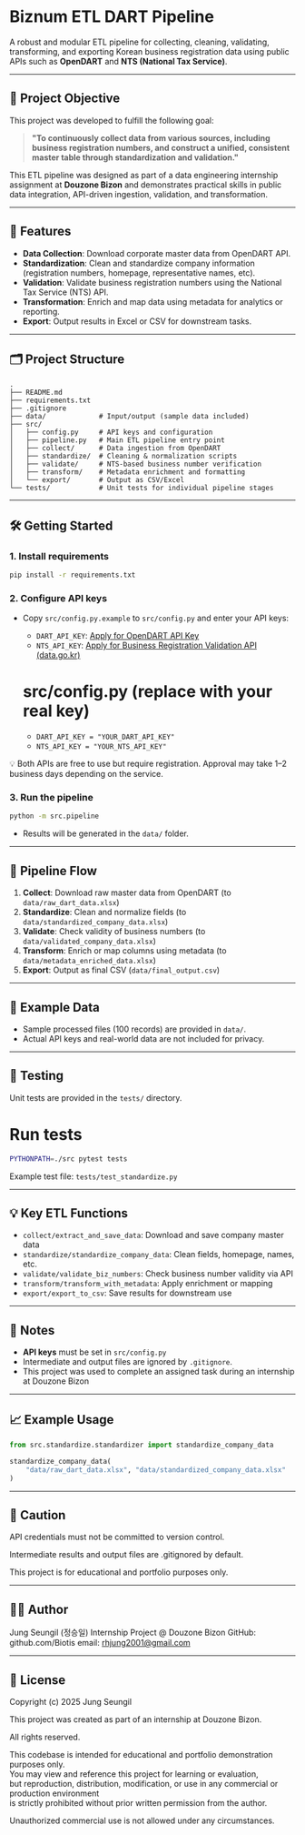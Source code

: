# Biznum ETL DART Pipeline

A robust and modular ETL pipeline for collecting, cleaning, validating, transforming, and exporting Korean business registration data using public APIs such as **OpenDART** and **NTS (National Tax Service)**.

---

## 🎯 Project Objective

This project was developed to fulfill the following goal:

> **"To continuously collect data from various sources, including business registration numbers, and construct a unified, consistent master table through standardization and validation."**

This ETL pipeline was designed as part of a data engineering internship assignment at **Douzone Bizon** and demonstrates practical skills in public data integration, API-driven ingestion, validation, and transformation.

---

## 🚀 Features

- **Data Collection**: Download corporate master data from OpenDART API.
- **Standardization**: Clean and standardize company information (registration numbers, homepage, representative names, etc).
- **Validation**: Validate business registration numbers using the National Tax Service (NTS) API.
- **Transformation**: Enrich and map data using metadata for analytics or reporting.
- **Export**: Output results in Excel or CSV for downstream tasks.

---

## 🗂️ Project Structure

```
.
├── README.md
├── requirements.txt
├── .gitignore
├── data/             # Input/output (sample data included)
├── src/
│   ├── config.py     # API keys and configuration
│   ├── pipeline.py   # Main ETL pipeline entry point
│   ├── collect/      # Data ingestion from OpenDART
│   ├── standardize/  # Cleaning & normalization scripts
│   ├── validate/     # NTS-based business number verification
│   ├── transform/    # Metadata enrichment and formatting
│   └── export/       # Output as CSV/Excel
└── tests/            # Unit tests for individual pipeline stages
```

---

## 🛠️ Getting Started

### 1. Install requirements

```bash
pip install -r requirements.txt
```

### 2. Configure API keys

- Copy `src/config.py.example` to `src/config.py` and enter your API keys:
    - `DART_API_KEY`: [Apply for OpenDART API Key](https://opendart.fss.or.kr/)
    - `NTS_API_KEY`: [Apply for Business Registration Validation API (data.go.kr)](https://www.data.go.kr/tcs/dss/selectApiDataDetailView.do?publicDataPk=15081808)
      
   # src/config.py (replace with your real key)
    - `DART_API_KEY = "YOUR_DART_API_KEY"`
    - `NTS_API_KEY = "YOUR_NTS_API_KEY"`

💡 Both APIs are free to use but require registration. Approval may take 1–2 business days depending on the service.


### 3. Run the pipeline

```bash
python -m src.pipeline
```

- Results will be generated in the `data/` folder.

---

## 🔄 Pipeline Flow

1. **Collect**: Download raw master data from OpenDART (to `data/raw_dart_data.xlsx`)
2. **Standardize**: Clean and normalize fields (to `data/standardized_company_data.xlsx`)
3. **Validate**: Check validity of business numbers (to `data/validated_company_data.xlsx`)
4. **Transform**: Enrich or map columns using metadata (to `data/metadata_enriched_data.xlsx`)
5. **Export**: Output as final CSV (`data/final_output.csv`)

---

## 🧹 Example Data

- Sample processed files (100 records) are provided in `data/`.
- Actual API keys and real-world data are not included for privacy.

---

## 🧪 Testing

Unit tests are provided in the `tests/` directory.

# Run tests

```bash
PYTHONPATH=./src pytest tests
```

Example test file: `tests/test_standardize.py`

---

## 💡 Key ETL Functions

- `collect/extract_and_save_data`: Download and save company master data
- `standardize/standardize_company_data`: Clean fields, homepage, names, etc.
- `validate/validate_biz_numbers`: Check business number validity via API
- `transform/transform_with_metadata`: Apply enrichment or mapping
- `export/export_to_csv`: Save results for downstream use

---

## 📝 Notes

- **API keys** must be set in `src/config.py`
- Intermediate and output files are ignored by `.gitignore`.
- This project was used to complete an assigned task during an internship at Douzone Bizon

---

## 📈 Example Usage

```python
from src.standardize.standardizer import standardize_company_data

standardize_company_data(
    "data/raw_dart_data.xlsx", "data/standardized_company_data.xlsx"
)
```

---

## 🛑 Caution

API credentials must not be committed to version control.

Intermediate results and output files are .gitignored by default.

This project is for educational and portfolio purposes only.

---

## 🧑‍💻 Author

Jung Seungil (정승일)
Internship Project @ Douzone Bizon
GitHub: github.com/Biotis
email: rhjung2001@gmail.com

---

## 🤝 License

Copyright (c) 2025 Jung Seungil

This project was created as part of an internship at Douzone Bizon.

All rights reserved.

This codebase is intended for educational and portfolio demonstration purposes only.  
You may view and reference this project for learning or evaluation,  
but reproduction, distribution, modification, or use in any commercial or production environment  
is strictly prohibited without prior written permission from the author.

Unauthorized commercial use is not allowed under any circumstances.
